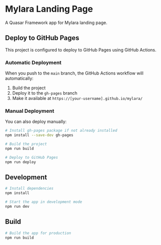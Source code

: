 # Mylara Landing Page

A Quasar Framework app for Mylara landing page.

## Deploy to GitHub Pages

This project is configured to deploy to GitHub Pages using GitHub Actions.

### Automatic Deployment

When you push to the `main` branch, the GitHub Actions workflow will automatically:
1. Build the project
2. Deploy it to the `gh-pages` branch
3. Make it available at `https://[your-username].github.io/mylara/`

### Manual Deployment

You can also deploy manually:

```bash
# Install gh-pages package if not already installed
npm install --save-dev gh-pages

# Build the project
npm run build

# Deploy to GitHub Pages
npm run deploy
```

## Development

```bash
# Install dependencies
npm install

# Start the app in development mode
npm run dev
```

## Build

```bash
# Build the app for production
npm run build
```